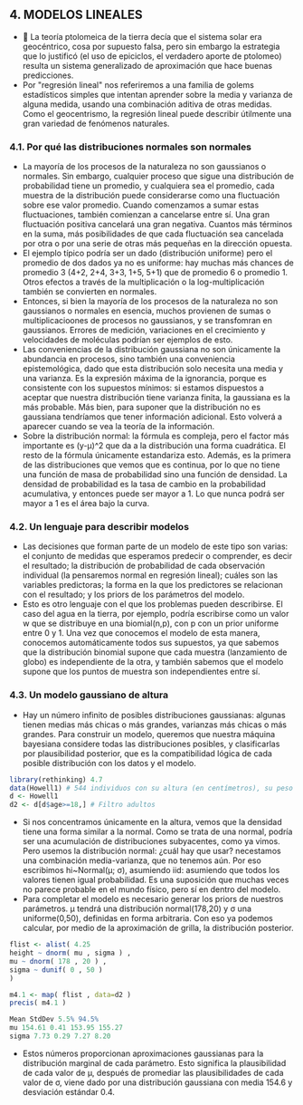 ## 4. MODELOS LINEALES

* :gem: La teoría ptolomeica de la tierra decía que el sistema solar era geocéntrico, cosa por supuesto falsa, pero sin embargo la estrategia que lo justificó (el uso de epiciclos, el verdadero aporte de ptolomeo) resulta un sistema generalizado de aproximación que hace buenas predicciones.
* Por "regresión lineal" nos referiremos a una familia de golems estadísticos simples que intentan aprender sobre la media y varianza de alguna medida, usando una combinación aditiva de otras medidas. Como el geocentrismo, la regresión lineal puede describir útilmente una gran variedad de fenómenos naturales.

### 4.1. Por qué las distribuciones normales son normales

* La mayoría de los procesos de la naturaleza no son gaussianos o normales. Sin embargo, cualquier proceso que sigue una distribución de probabilidad tiene un promedio, y cualquiera sea el promedio, cada muestra de la distribución puede considerarse como una fluctuación sobre ese valor promedio. Cuando comenzamos a sumar estas fluctuaciones, también comienzan a cancelarse entre sí. Una gran fluctuación positiva cancelará una gran negativa. Cuantos más términos en la suma, más posibilidades de que cada fluctuación sea cancelada por otra o por una serie de otras más pequeñas en la dirección opuesta. 
* El ejemplo típico podría ser un dado (distribución uniforme) pero el promedio de dos dados ya no es uniforme: hay muchas más chances de promedio 3 (4+2, 2+4, 3+3, 1+5, 5+1) que de promedio 6 o promedio 1. Otros efectos a través de la multiplicación o la log-multiplicación también se convierten en normales.
* Entonces, si bien la mayoría de los procesos de la naturaleza no son gaussianos o normales en esencia, muchos provienen de sumas o multiplicacioones de procesos no gaussianos, y se transfomran en gaussianos. Errores de medición, variaciones en el crecimiento y velocidades de moléculas podrían ser ejemplos de esto.
* Las conveniencias de la distribución gaussiana no son únicamente la abundancia en procesos, sino también una conveniencia epistemológica, dado que esta distribución solo necesita una media y una varianza. Es la expresión máxima de la ignorancia, porque es consistente con los supuestos mínimos: si estamos dispuestos a aceptar que nuestra distribución tiene varianza finita, la gaussiana es la más probable. Más bien, para suponer que la distribución no es gaussiana tendríamos que tener información adicional. Esto volverá a aparecer cuando se vea la teoría de la información.
* Sobre la distribución normal: la fórmula es compleja, pero el factor más importante es (y-μ)^2 que da a la distribución una forma cuadrática. El resto de la fórmula únicamente estandariza esto. Además, es la primera de las distribuciones que vemos que es continua, por lo que no tiene una función de masa de probabilidad sino una función de densidad. La densidad de probabilidad es la tasa de cambio en la probabilidad acumulativa, y entonces puede ser mayor a 1. Lo que nunca podrá ser mayor a 1 es el área bajo la curva.

### 4.2. Un lenguaje para describir modelos

* Las decisiones que forman parte de un modelo de este tipo son varias: el conjunto de medidas que esperamos predecir o comprender, es decir el resultado; la distribución de probabilidad de cada observación individual (la pensaremos normal en regresión lineal); cuáles son las variables predictoras; la forma en la que los predictores se relacionan con el resultado; y los priors de los parámetros del modelo.
* Esto es otro lenguaje con el que los problemas pueden describirse. El caso del agua en la tierra, por ejemplo, podría escribirse como un valor w que se distribuye en una biomial(n,p), con p con un prior uniforme entre 0 y 1. Una vez que conocemos el modelo de esta manera, conocemos automáticamente todos sus supuestos, ya que sabemos que la distribución binomial supone que cada muestra (lanzamiento de globo) es independiente de la otra, y también sabemos que el modelo supone que los puntos de muestra son independientes entre sí.

### 4.3. Un modelo gaussiano de altura

* Hay un número infinito de posibles distribuciones gaussianas: algunas tienen medias más chicas o más grandes, varianzas más chicas o más grandes. Para construir un modelo, queremos que nuestra máquina bayesiana considere todas las distribuciones posibles, y clasificarlas por plausibilidad posterior, que es la compatibilidad lógica de cada posible distribución con los datos y el modelo.
```r
library(rethinking) 4.7
data(Howell1) # 544 individuos con su altura (en centímetros), su peso (en kilos), su edad y si son hombres o mujeres.
d <- Howell1
d2 <- d[d$age>=18,] # Filtro adultos
```
* Si nos concentramos únicamente en la altura, vemos que la densidad tiene una forma similar a la normal. Como se trata de una normal, podría ser una acumulación de distribuciones subyacentes, como ya vimos. Pero usemos la distribución normal: ¿cuál hay que usar? necestamos una combinación media-varianza, que no tenemos aún. Por eso escribimos hi~Normal(μ; σ), asumiendo iid: asumiendo que todos los valores tienen igual probabilidad. Es una suposición que muchas veces no parece probable en el mundo físico, pero sí en dentro del modelo.
* Para completar el modelo es necesario generar los priors de nuestros parámetros. μ tendrá una distribución normal(178,20) y σ una uniforme(0,50), definidas en forma arbitraria. Con eso ya podemos calcular, por medio de la aproximación de grilla, la distribución posterior.
```r
flist <- alist( 4.25
height ~ dnorm( mu , sigma ) ,
mu ~ dnorm( 178 , 20 ) ,
sigma ~ dunif( 0 , 50 )
)

m4.1 <- map( flist , data=d2 )
precis( m4.1 )

Mean StdDev 5.5% 94.5%
mu 154.61 0.41 153.95 155.27
sigma 7.73 0.29 7.27 8.20
```
* Estos números proporcionan aproximaciones gaussianas para la distribución marginal de cada parámetro. Esto significa la plausibilidad de cada valor de μ, después de promediar las plausibilidades de cada valor de σ, viene dado por una distribución gaussiana con media 154.6 y desviación estándar 0.4.
